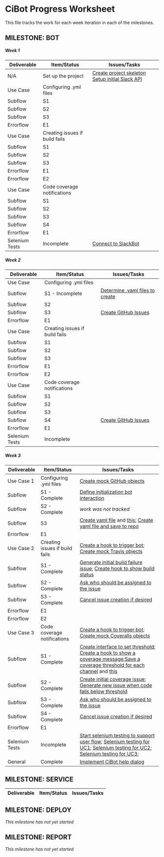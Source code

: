 # CiBot Progress Worksheet

This file tracks the work for each week iteration in each of the milestones.

## MILESTONE: BOT

##### Week 1

| Deliverable   | Item/Status   |  Issues/Tasks
| ------------- | ------------  |  ------------
| N/A           | Set up the project | [Create project skeleton](https://www.pivotaltracker.com/story/show/151828848) [Setup initial Slack API](https://www.pivotaltracker.com/story/show/151828838)
| Use Case      | Configuring .yml files         | &nbsp;
| Subflow      | S1             |  &nbsp;
| Subflow      | S2             |  &nbsp;
| Subflow      | S3             |  &nbsp;
| Errorflow    | E1             |  &nbsp;
| Use Case      | Creating issues if build fails         | &nbsp;
| Subflow      | S1             |  &nbsp;
| Subflow      | S2             |  &nbsp;
| Subflow      | S3             |  &nbsp;
| Errorflow    | E1             |  &nbsp;
| Errorflow    | E2             |  &nbsp;
| Use Case      | Code coverage notifications        | &nbsp;
| Subflow      | S1             |  &nbsp;
| Subflow      | S2             |  &nbsp;
| Subflow      | S3             |  &nbsp;
| Subflow      | S4             |  &nbsp;
| Errorflow    | E1             |  &nbsp;
| Selenium Tests| Incomplete    | [Connect to SlackBot](https://www.pivotaltracker.com/story/show/151828818)

##### Week 2

| Deliverable   | Item/Status   |  Issues/Tasks
| ------------- | ------------  |  ------------
| Use Case      | Configuring .yml files         | &nbsp;
| Subflow      | S1 - Incomplete |  [Determine .yaml files to create](https://www.pivotaltracker.com/story/show/151842516)
| Subflow      | S2             |  &nbsp;
| Subflow      | S3             |  [Create GitHub Issues](https://www.pivotaltracker.com/story/show/151858807)
| Errorflow    | E1             |  &nbsp;
| Use Case      | Creating issues if build fails         | &nbsp;
| Subflow      | S1             |  &nbsp;
| Subflow      | S2             |  &nbsp;
| Subflow      | S3             |  &nbsp;
| Errorflow    | E1             |  &nbsp;
| Errorflow    | E2             |  &nbsp;
| Use Case      | Code coverage notifications        | &nbsp;
| Subflow      | S1             |  &nbsp;
| Subflow      | S2             |  &nbsp;
| Subflow      | S3             |  &nbsp;
| Subflow      | S4             |  [Create GitHub Issues](https://www.pivotaltracker.com/story/show/151858807)
| Errorflow    | E1             |  &nbsp;
| Selenium Tests| Incomplete    |  &nbsp;

##### Week 3

| Deliverable   | Item/Status   |  Issues/Tasks
| ------------- | ------------  |  ------------
| Use Case 1    | Configuring .yml files         | [Create mock GitHub objects](https://www.pivotaltracker.com/story/show/152128355)
| Subflow      | S1 - Complete  |  [Define initialization bot interaction](https://www.pivotaltracker.com/story/show/151842516)
| Subflow      | S2 - Complete  |  *work was not tracked*
| Subflow      | S3             |  [Create yaml file](https://www.pivotaltracker.com/story/show/152128237) and [this](https://www.pivotaltracker.com/story/show/152125904); [Create yaml file and save to repo](https://www.pivotaltracker.com/story/show/151844248)
| Errorflow    | E1             |  &nbsp;
| Use Case 2    | Creating issues if build fails         | [Create a hook to trigger bot](https://www.pivotaltracker.com/story/show/151857866); [Create mock Travis objects](https://www.pivotaltracker.com/story/show/152128342)
| Subflow      | S1 - Complete  |  [Generate initial build failure issue](https://www.pivotaltracker.com/story/show/151858691); [Create hook to show build status](https://www.pivotaltracker.com/story/show/151857866)
| Subflow      | S2 - Complete  |  [Ask who should be assigned to the issue](https://www.pivotaltracker.com/story/show/151858774)
| Subflow      | S3 - Complete  |  [Cancel issue creation if desired](https://www.pivotaltracker.com/story/show/152221246)
| Errorflow    | E1             |  &nbsp;
| Errorflow    | E2             |  &nbsp;
| Use Case 3    | Code coverage notifications        | [Create a hook to trigger bot](https://www.pivotaltracker.com/story/show/151866344); [Create mock Coveralls objects](https://www.pivotaltracker.com/story/show/152128347)
| Subflow      | S1 - Complete  |  [Create interface to set threshold](https://www.pivotaltracker.com/story/show/151866425); [Create a hook to show a coverage message](https://www.pivotaltracker.com/story/show/151866344);[Save a coverage threshold for each channel](https://www.pivotaltracker.com/story/show/151866357) and [this](https://www.pivotaltracker.com/story/show/151866425)
| Subflow      | S2 - Complete  |  [Create initial coverage issue](https://www.pivotaltracker.com/story/show/151866365); [Generate new issue when code falls below threshold](https://www.pivotaltracker.com/story/show/151866365)
| Subflow      | S3 - Complete  |  [Ask who should be assigned to the issue](https://www.pivotaltracker.com/story/show/151866367)
| Subflow      | S4 - Complete  |  [Cancel issue creation if desired](https://www.pivotaltracker.com/story/show/152221246)
| Errorflow    | E1             |  &nbsp;
| Selenium Tests| Incomplete    |  [Start selenium testing to support user flow](https://www.pivotaltracker.com/story/show/151828959); [Selenium testing for UC1](https://www.pivotaltracker.com/story/show/152241264); [Selenium testing for UC2](https://www.pivotaltracker.com/story/show/152241271); [Selenium testing for UC3](https://www.pivotaltracker.com/story/show/152241299);
| General       | Complete      | [Implement CiBot help dialog](https://www.pivotaltracker.com/story/show/151841553)

## MILESTONE: SERVICE

| Deliverable   | Item/Status   |  Issues/Tasks
| ------------- | ------------  |  ------------

## MILESTONE: DEPLOY

*This milestone has not yet started*

## MILESTONE: REPORT

*This milestone has not yet started*
